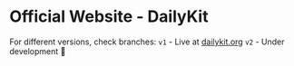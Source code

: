 # Official Website - DailyKit

For different versions, check branches:
`v1` - Live at [dailykit.org](https://www.dailykit.org)
`v2` - Under development :construction: